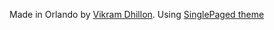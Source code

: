 Made in Orlando by [Vikram Dhillon](http://opsbug.com/). Using [SinglePaged theme](https://github.com/t413/SinglePaged)

